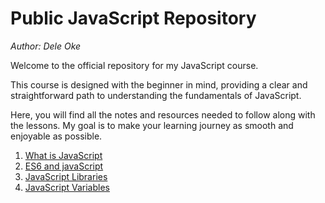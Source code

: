 # Public JavaScript Repository
*Author: Dele Oke*

Welcome to the official repository for my JavaScript course.

This course is designed with the beginner in mind, providing a clear and straightforward path to  understanding the fundamentals of JavaScript. 

Here, you will find all the notes and resources needed to follow along with the lessons. My goal is to make your learning  journey as smooth and enjoyable as possible. 

1. [What is JavaScript](tutorials/what_is_JavaScript.md)
2. [ES6 and javaScript](tutorials/ES6_JavaScript.md)
3. [JavaScript Libraries](tutorials/JavaScript_libraries.md)
4. [JavaScript Variables](tutorials/JavaScript_variables.md)

